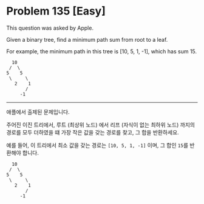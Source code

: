 # Problem 135 [Easy]

This question was asked by Apple.

Given a binary tree, find a minimum path sum from root to a leaf.

For example, the minimum path in this tree is [10, 5, 1, -1], which has sum 15.

```
  10
 /  \
5    5
 \     \
   2    1
       /
     -1
```

---

애플에서 출제된 문제입니다.

주어진 이진 트리에서, 루트 (최상위 노드) 에서 리프 (자식이 없는 최하위 노드) 까지의
경로를 모두 더하였을 떄 가장 작은 값을 갖는 경로를 찾고, 그 합을 반환하세요.

예를 들어, 이 트리에서 최소 값을 갖는 경로는 `[10, 5, 1, -1]` 이며, 그 합인 `15`를 반환해야 합니다.

```
  10
 /  \
5    5
 \     \
   2    1
       /
     -1
```

